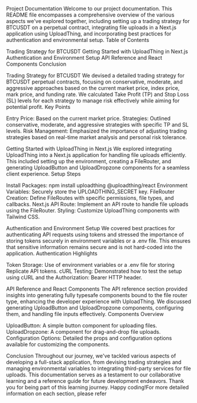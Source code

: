 
Project Documentation
Welcome to our project documentation. This README file encompasses a comprehensive overview of the various aspects we've explored together, including setting up a trading strategy for BTCUSDT on a perpetual contract, integrating file uploads in a Next.js application using UploadThing, and incorporating best practices for authentication and environmental setup.
Table of Contents

Trading Strategy for BTCUSDT
Getting Started with UploadThing in Next.js
Authentication and Environment Setup
API Reference and React Components
Conclusion

Trading Strategy for BTCUSDT
We devised a detailed trading strategy for BTCUSDT perpetual contracts, focusing on conservative, moderate, and aggressive approaches based on the current market price, index price, mark price, and funding rate. We calculated Take Profit (TP) and Stop Loss (SL) levels for each strategy to manage risk effectively while aiming for potential profit.
Key Points

Entry Price: Based on the current market price.
Strategies: Outlined conservative, moderate, and aggressive strategies with specific TP and SL levels.
Risk Management: Emphasized the importance of adjusting trading strategies based on real-time market analysis and personal risk tolerance.

Getting Started with UploadThing in Next.js
We explored integrating UploadThing into a Next.js application for handling file uploads efficiently. This included setting up the environment, creating a FileRouter, and generating UploadButton and UploadDropzone components for a seamless client experience.
Setup Steps

Install Packages: npm install uploadthing @uploadthing/react
Environment Variables: Securely store the UPLOADTHING_SECRET key.
FileRouter Creation: Define FileRoutes with specific permissions, file types, and callbacks.
Next.js API Route: Implement an API route to handle file uploads using the FileRouter.
Styling: Customize UploadThing components with Tailwind CSS.

Authentication and Environment Setup
We covered best practices for authenticating API requests using tokens and stressed the importance of storing tokens securely in environment variables or a .env file. This ensures that sensitive information remains secure and is not hard-coded into the application.
Authentication Highlights

Token Storage: Use of environment variables or a .env file for storing Replicate API tokens.
cURL Testing: Demonstrated how to test the setup using cURL and the Authorization: Bearer HTTP header.

API Reference and React Components
The API reference section provided insights into generating fully typesafe components bound to the file router type, enhancing the developer experience with UploadThing. We discussed generating UploadButton and UploadDropzone components, configuring them, and handling file inputs effectively.
Components Overview

UploadButton: A simple button component for uploading files.
UploadDropzone: A component for drag-and-drop file uploads.
Configuration Options: Detailed the props and configuration options available for customizing the components.

Conclusion
Throughout our journey, we've tackled various aspects of developing a full-stack application, from devising trading strategies and managing environmental variables to integrating third-party services for file uploads. This documentation serves as a testament to our collaborative learning and a reference guide for future development endeavors.
Thank you for being part of this learning journey. Happy coding!For more detailed information on each section, please refer
<!--

**Here are some ideas to get you started:**

🙋‍♀️ A short introduction - what is your organization all about?
🌈 Contribution guidelines - how can the community get involved?
👩‍💻 Useful resources - where can the community find your docs? Is there anything else the community should know?
🍿 Fun facts - what does your team eat for breakfast?
🧙 Remember, you can do mighty things with the power of [Markdown](https://docs.github.com/github/writing-on-github/getting-started-with-writing-and-formatting-on-github/basic-writing-and-formatting-syntax)
-->
